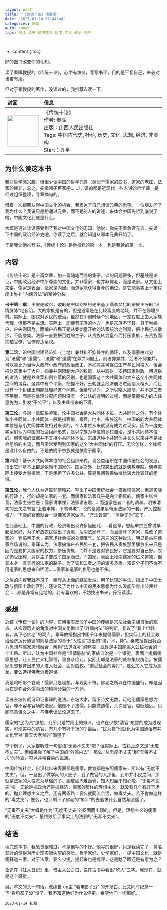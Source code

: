```yaml
---
layout: post
title: "《传统十论》读后感"
date: "2023-01-14 07:44:44"
categories: 阅读
auth: conge
tags: 阅读 读书 读书笔记 哲学 文化 政治 经济

---
```

* content
{:toc}

好的图书改变你的认知。

读了秦晖教授的《传统十论》，心中有块垒，写写书评，目的是平复自己，未必对诸君有用。

但对于秦教授的著作，没读过的，我推荐去读一下。

|封面|信息|
|:----|:----|
|<img src="https://s2.loli.net/2023/01/15/rd2i15aRkuKVgcE.jpg" width="100" /> |《传统十论》<br>作者: 秦晖 <br>出版：山西人民出版社 <br>Tags: 中国古代史, 社科, 历史, 文化, 思想, 经济, 非虚构<br>Start：五星|




## 为什么读这本书

我对哲学感兴趣，但很少读中国的哲学元典（类似于儒家的四书，道家的老庄，法家的韩非，总之，先秦诸子百家吧……），读的都是近现代一些人讲的哲学课，是经过组织整理，寻章摘句的。

借着一次跟网友聊中国文化的机会，我表达了自己想读元典的愿望。一位朋友问了我为什么？我说只是想通过元典，而不是别人的讲述，来体会中国先哲到底说了啥，中国文化到底是什么。

大概是通过谈话感受到了我对中国文化的无知，他说，你先不着急读元典，先读一下中国的政治经济史吧。你读了之后，就会知道从哪本元典开始了。

于是我让他推荐书。《传统十论》是他推荐的第一本，也是我读的第一本。

## 内容

《传统十论》是十篇文章，加一篇随笔而成的集子。谈的问题很多，但基线是论证，中国政治经济中所尊崇的文化，并非儒家，也并非佛老，而是法家。从文化上来讲，儒家是表面，法家是内里。而道家能获得当今的地位，是它能事实上一定程度上弥补“内儒外法”的精神分裂。

**书中第一章**，主要是破论，破的是中国的乡村是由基于儒家文化的宗族主导的“温情脉脉”地自治。大的宗族是有的，但是通常是在比较富庶的地域，并不在僻壤乡村。实际上，国权对乡民的统治，虽然在个别时候个别地区，一定程度上由大家族代理，但那不是主流。实际上，即便有宗族的地方，也是宗族不下县，县下唯编户，户失则国危。而编户齐民正是从秦始皇开始的法家统治之利器，把小民打成散沙，不能聚集。法家一直要把百姓的主子，从贵族转为皇帝而打压贵族，去贵族而扶植官僚。官僚传达皇权。


**第二论**，论中国封建经济抑（土地）兼并和不抑兼并的循环，以及儒家由此分为“法儒”和“道儒”。“法儒”和“道儒”在兼并问题上，前者抑兼并，后者不抑兼并，可以类比为当今大政府小政府的政治政策。不抑兼并可促进生产与民间投入，但会把财富集中于大户，抑兼并则限制大户的权能，从中取财，支持国家财政。用通俗的讲法，就是养韭菜和割韭菜的区别，也是国家这个大共同体和大户这个小共同体之间的博弈。这其中有个平衡，把握不好，王朝就会经济崩溃进而陷入覆灭，而且没有一个封建王朝能处理好这个问题。但秦晖以为，之所以陷入崩溃，并不是二者不平衡，而是在处理分配问题时没有一个公认的透明的过程，而是掌握权力的人任意施为，引发“不公平”，以及由此带来的不满。

**第三论**，与第一章联系紧密，论中国社会是大共同体本位。大共同体之外，有个体和小共同体。小共同体一般是指官僚，豪强，地主，宗族这些。中国的的大共同体本位是与小共同体本位相对来谈的，个人本位从来就没有成为过现实。因为一度史学家们认为中国的社会组织形式，是以宗族为单位的乡村自治，是小共同体本位的。但实际的证据并不支持小共同体本位。宗族这种小共同体并长久以来并不是社会组织的主流，而且常常受到到国家的这个“大共同体”的打压。无论怎样，个体都是没什么自由的，不是依附于宗族就是依附于国家。

**第四论**：基于大共同体本位的社会组织形式，谈公益组织在中国传统社会的发展。指出它们基本上都是依赖于国家的。国家之外，比较突出的就是佛教寺院，佛寺实际上接受大量捐赠，于是承担了许多公益，算是民间慈善做得比较大比较好的组织。

**第五论**，我个人认为这篇非常精彩。写出了中国传统社会一直推崇儒家，但是实际的行政上，行的却是法家的一套。而儒家和法家几乎是完全相反的。儒家主张性善，法家主张性恶；儒家讲孝悌，法家讲忠君……而道家是者二者的调和。明末清初的王夫之有言“上若申韩，下笔佛老”，说的是如果皇帝用法家的一套，严厉控制权力，下面的官僚就会一派佛家道家做派，“万法皆空”，“清静无为”去了。

在此基础上，中国的行政，经济等出现许多怪圈儿……看这章，想起牟宗三曾说早起法家好，为了解放农民做出了贡献，后期法家坏了，而且破坏了道家，篡改了道家的一套搞帝王术，把官场社会搞的乌烟瘴气。牟宗三的这种说法，明显是站在儒家立场说的。秦晖认为，法家搞编户齐民那一套，把农民从贵族那里解放出来只是因为是要扩大国家的权力，挤压贵族，而并不是要对农民好，它是要对自己好。农民仍受压榨，只是主子变成了国家而已。而国家，表面上推崇儒家的仁义道德，但其本身一直实行的法家的路子。为了调和二者之间的诸多矛盾，知识分子们不得不用道家的思想来和稀泥……佛家和道家的作用也差不多。

之后的内容我就不录了，秦晖从上面的结论发端，用了比较的手法，指出了中国土改与俄国土改的区别，还论及了为什么中国的民本思想为什么没能孕育出公民社会……都是非常有见地的。若有喜欢的，不妨找出书来，仔细读读。

## 感想

总结《传统十论》的内容，它用事实反驳了中国的传统是宗法社会宗族自治的观点。从宏观历史的角度对中国文化做出了“外儒内法”的判断，复议了“其上申韩者，其下必佛老”的观点。秦晖教授指出中国千年来提倡儒家，但实际上的社会政治经济运行遵循的则是法家的基于“人性恶”提出的“法，术，势”。秦教授提出将西方思想与儒家思想融合，解构“法道互补”的弊端，或许是中国能进入公民社会的一个出路。所以，认为中国社会是“温情脉脉”的家族自治是一个错觉，表面上提倡儒家思想，让人民仁义礼智信，温良恭俭让，实际上却是法家的威权集权统治。被儒家思想教育出来的人进入社会，面对威权，“遭受社会的毒打”，要么加入它成为恶龙，要么选择佛老消极避世。

真是呜呼那个哀哉！儒家只是理想，与现实不符。佛老之所以在中国盛行，却是因为它是弥合外儒内法的精神分裂的一剂药。

读苏东坡传就可印证秦晖的说法。东坡大才，留下诗文无数，可他用儒家思想为官，却不容与官场的法家。他做不了法儒，只能做道儒，几次贬官，越贬越远。只能恣意诗文之中，与佛老谈法论道去了。

儒家的“民为贵”思想，几乎只是竹简上的知识。也许在少数“清官”短暂的成为过现实，可现实中的清官，有几个有好下场的？最后，“民为贵”也就化为中国通俗市井文化里对“青天大老爷的”渴望了。

举个例子，大家都听过一句俗语“无毒不丈夫”吧？但实际上，古籍上原文是“无度不丈夫”。但如果你了解了中国的“外儒内法”，那么 “从无度不丈夫”到“无毒不丈夫”的转变，可以非常容易的说通。

中国传统社会，自汉代以来表面都是儒家，教育都是按照儒家来，所以有“无度不丈夫”。但，一旦出了做学问的人圈子，到了做官的人那里，到市井小民之间，那就是法家的人性恶为基础的了。画皮画虎难画骨，知人知面不知心啦，“无毒不丈夫”啦。无论是搞政治还是搞经济，儒家的那样的理想主义，就没有几个有好下场的。抛弃理想主义之后，还有两条路：要么就同流合污，做毒丈夫。若不肯做这样的“毒丈夫”，要么，也只剩下了佛老的“躺平”的去追求什么自然与逍遥了。

“无毒不丈夫”大概是作为“无度不丈夫”的反面而出现的。但是，理想主义的儒家的“无度不丈夫”，最终败给了事实上的法家的“无毒不丈夫”。

## 结语

读完这本书，我感觉很难过。不是他写的不好。他写的很好，只是我读完了，莫名其妙的觉得对历史现实很失望的感觉。哲学家们，史学家们，一提中国文化，就是儒释道三家。对于法家，要么少提，提起来也是批评，这是瞎了眼还是有意为之？

鲁迅在《狂人日记》里，借主人公之口，说在古书中看出“吃人”二字。我现在，就是这个感觉。

另，本文的头一句话，改编自 up主 “看电影了没” 的开场白。此文同时纪念一下“看电影了没”没了。我不知道他们为什么停更。希望他们一切都好。

```
2023-01-14 初稿
```
